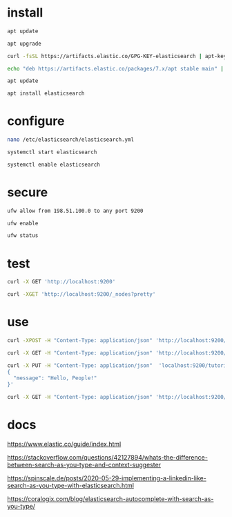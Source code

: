 # install
```sh
apt update

apt upgrade

curl -fsSL https://artifacts.elastic.co/GPG-KEY-elasticsearch | apt-key add -

echo "deb https://artifacts.elastic.co/packages/7.x/apt stable main" | tee -a /etc/apt/sources.list.d/elastic-7.x.list

apt update

apt install elasticsearch
```

# configure
```sh
nano /etc/elasticsearch/elasticsearch.yml

systemctl start elasticsearch

systemctl enable elasticsearch
```

# secure
```sh
ufw allow from 198.51.100.0 to any port 9200

ufw enable

ufw status
```

# test
```sh
curl -X GET 'http://localhost:9200'

curl -XGET 'http://localhost:9200/_nodes?pretty'
```

# use
```sh
curl -XPOST -H "Content-Type: application/json" 'http://localhost:9200/tutorial/helloworld/1' -d '{ "message": "Hello World!" }'

curl -X GET -H "Content-Type: application/json" 'http://localhost:9200/tutorial/helloworld/1' -d '{ "message": "Hello World!" }'

curl -X PUT -H "Content-Type: application/json"  'localhost:9200/tutorial/helloworld/1?pretty' -d '
{
  "message": "Hello, People!"
}'

curl -X GET -H "Content-Type: application/json" 'http://localhost:9200/tutorial/helloworld/1?pretty'
```

# docs
https://www.elastic.co/guide/index.html

https://stackoverflow.com/questions/42127894/whats-the-difference-between-search-as-you-type-and-context-suggester

https://spinscale.de/posts/2020-05-29-implementing-a-linkedin-like-search-as-you-type-with-elasticsearch.html

https://coralogix.com/blog/elasticsearch-autocomplete-with-search-as-you-type/
